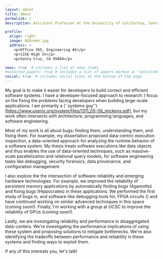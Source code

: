 ```yaml
---
layout: about
title: About
permalink: /
description: Assistant Professor at the University of California, Santa Cruz. <br /> I'm looking for students! [Click here](https://grad.soe.ucsc.edu/cse) for information about CSE at UC Santa Cruz, and [click here](https://applygrad.ucsc.edu/apply/) to go to the application page

profile:
  align: right
  image: AQGreen.jpg
  address: >
    <p>Office 365, Engineering #2</p>
    <p>1156 High St</p>
    <p>Santa Cruz, CA 95064</p>

news: true  # includes a list of news items
#selected_papers: true # includes a list of papers marked as "selected={true}"
social: true  # includes social icons at the bottom of the page
---
```


My goal is to make it easier for developers to build correct and
efficient software systems.  I have a developer-focused approach to
research: I focus on the fixing the problems facing developers when
building large-scale applications.  I am primarily a (``systems
guy'')[https://www.usenix.org/system/files/1311_05-08_mickens.pdf],
but my work often intersects with architecture, programming languages,
and software engineering.

Most of my work is all about bugs: finding them, understanding them,
and fixing them.  For example, my dissertation proposed data-centric
execution inspection, a data-oriented approach for analyzing the
runtime behavior of a software system.  My thesis treats software
executions like data objects and thus enables the use of data-oriented
techniques, such as massive-scale parallelization and relational query
models, for software engineering tasks like debugging, security
forensics, data provenance, and configuration management.

I also explore the the intersection of software reliability and
emerging hardware technologies.  For example, we improved the
reliability of persistent memory applications by automatically finding
bugs (Agamotto) and fixing bugs (Hippocrates) in these applications.
We performed the first study of bugs in, and software-like debugging
tools for, FPGA circuits () and have continued working on similar
advanced techniques in this space (coming soon!).  Finally, I'm
working with a group at UCSC to improve the reliability of GPUs
(coming soon!).

Lastly, we are investigating reliability and performance in
disaggregated data-centers.  We're investigating the performance
implications of using these system and proposing solutions to mitigate
bottlenecks.  We're also identifying the tradeoffs between performance
and reliability in these systems and finding ways to exploit them.

If any of this interests you, let's talk!
